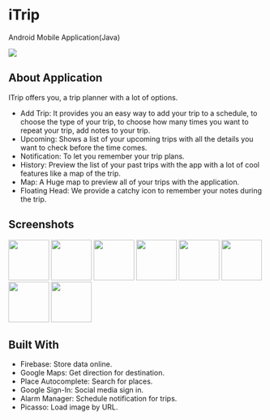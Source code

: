 # iTrip
Android Mobile Application(Java)
<div>
<img src="https://user-images.githubusercontent.com/44899782/79292090-91a49080-7ed0-11ea-8e5c-9c0d79619121.png" >
</div>

## About Application
ITrip offers you, a trip planner with a lot of options.
- Add Trip: It provides you an easy way to add your trip to a schedule, to choose the type of your trip, to choose how many times you want to repeat your trip, add notes to your trip.
- Upcoming: Shows a list of your upcoming trips with all the details you want to check before the time comes.
- Notification: To let you remember your trip plans.
- History: Preview the list of your past trips with the app with a lot of cool features like a map of the trip.
- Map: A Huge map to preview all of your trips with the application.
- Floating Head: We provide a catchy icon to remember your notes during the trip.
## Screenshots
<div></div>
<div>
<img src="https://user-images.githubusercontent.com/44899782/79291458-01b21700-7ecf-11ea-87c2-50a063993803.png" width="80">
<img src="https://user-images.githubusercontent.com/44899782/79292414-5fdff980-7ed1-11ea-9da0-9254d53f06ae.png" width="80">
<img src="https://user-images.githubusercontent.com/44899782/79292418-61112680-7ed1-11ea-8391-271e3aa96c42.png" width="80">
<img src="https://user-images.githubusercontent.com/44899782/79292370-3de67700-7ed1-11ea-9071-4ca92724ed48.png" width="80">
<img src="https://user-images.githubusercontent.com/44899782/79292411-5eaecc80-7ed1-11ea-96c7-696e96dfa656.png" width="80">
<img src="https://user-images.githubusercontent.com/44899782/79292644-ee547b00-7ed1-11ea-864a-625cb9a7b653.png" width=80">
<img src="https://user-images.githubusercontent.com/44899782/79292427-640c1700-7ed1-11ea-9e89-4af24bd1efd4.png" width="80">
<img src="https://user-images.githubusercontent.com/44899782/79292424-62daea00-7ed1-11ea-9eed-18dade1711c7.png" width="80">
</div>

## Built With
- Firebase: Store data online. 
- Google Maps: Get direction for destination. 
- Place Autocomplete: Search for places.  
- Google Sign-In: Social media sign in.
- Alarm Manager: Schedule notification for trips.
- Picasso: Load image by URL.

